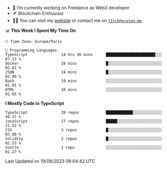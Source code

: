 - 🔭 I’m currently working on Freelance as Web3 developer
- 🪶 Blockchain Enthusiast
- 👨‍💻 You can visit my [website](https://f1tch.xyz) or contact me on [`f1tch@proton.me`](mailto:f1tch@proton.me)

<!--START_SECTION:waka-->
📊 **This Week I Spent My Time On** 

```text
🕑︎ Time Zone: Europe/Paris

💬 Programming Languages: 
TypeScript               14 hrs 36 mins      ██████████████████████░░░   87.13 % 
Docker                   28 mins             █░░░░░░░░░░░░░░░░░░░░░░░░   02.82 % 
JSON                     24 mins             █░░░░░░░░░░░░░░░░░░░░░░░░   02.40 % 
Bash                     19 mins             ░░░░░░░░░░░░░░░░░░░░░░░░░   01.91 % 
HTML                     16 mins             ░░░░░░░░░░░░░░░░░░░░░░░░░   01.65 % 
```

**I Mostly Code in TypeScript** 

```text
TypeScript               39 repos            ████████████░░░░░░░░░░░░░   49.37 % 
JavaScript               17 repos            █████░░░░░░░░░░░░░░░░░░░░   21.52 % 
CSS                      3 repos             █░░░░░░░░░░░░░░░░░░░░░░░░   03.80 % 
Solidity                 2 repos             █░░░░░░░░░░░░░░░░░░░░░░░░   02.53 % 
Svelte                   1 repo              ░░░░░░░░░░░░░░░░░░░░░░░░░   01.27 % 
```




 Last Updated on 19/08/2023 08:04:42 UTC
<!--END_SECTION:waka-->
